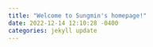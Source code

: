 ```yaml
---
title: "Welcome to Sungmin's homepage!"
date: 2022-12-14 12:10:28 -0400
categories: jekyll update
---
```

